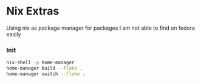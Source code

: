 # Nix Extras

Using nix as package manager for packages I am not able to find on fedora easily

### Init

```bash
nix-shell -p home-manager
home-manager build --flake .
home-manager switch --flake .
```
